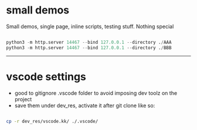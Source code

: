 # small demos
Small demos, single page, inline scripts, testing stuff. Nothing special 


```python

python3 -m http.server 14467 --bind 127.0.0.1 --directory ./AAA
python3 -m http.server 14467 --bind 127.0.0.1 --directory ./BBB


```

----
# vscode settings
- good to gitignore .vscode folder to avoid imposing dev toolz on the project
- save them under dev_res, activate it after git clone like so:

```bash

cp -r dev_res/vscode.kk/ ./.vscode/


```